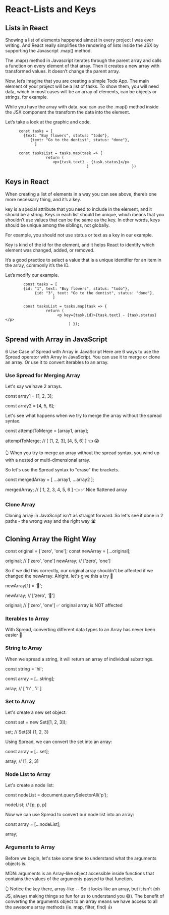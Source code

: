# React-Lists and Keys

## Lists in React

Showing a list of elements happened almost in every project I was ever writing. And React really simplifies the rendering of lists inside the JSX by supporting the Javascript .map() method.

The .map() method in Javascript iterates through the parent array and calls a function on every element of that array. Then it creates a new array with transformed values. It doesn’t change the parent array.

Now, let’s imagine that you are creating a simple Todo App. The main element of your project will be a list of tasks. To show them, you will need data, which in most cases will be an array of elements, can be objects or strings, for example.

While you have the array with data, you can use the .map() method inside the JSX component the transform the data into the element.

Let’s take a look at the graphic and code.

          const tasks = [
            {text: "Buy flowers", status: "todo"},
               {text: "Go to the dentist", status: "done"},
                 ]

          const tasksList = tasks.map(task => {
                      return (
                         <p>{task.text} - {task.status}</p>
                                        )                   })

## Keys in React

When creating a list of elements in a way you can see above, there’s one more necessary thing, and it’s a key.

key is a special attribute that you need to include in the element, and it should be a string. Keys in each list should be unique, which means that you shouldn’t use values that can be the same as the key. In other words, keys should be unique among the siblings, not globally.

For example, you should not use status or text as a key in our example.

Key is kind of the id for the element, and it helps React to identify which element was changed, added, or removed.

It’s a good practice to select a value that is a unique identifier for an item in the array, commonly it’s the ID.

Let’s modify our example.

            const tasks = [
            {id: "1", text: "Buy flowers", status: "todo"},
                 {id: "3", text: "Go to the dentist", status: "done"},
                         ]

            const tasksList = tasks.map(task => {
                      return (
                           <p key={task.id}>{task.text} - {task.status}</p>
                                ) });

## Spread with Array in JavaScript

6 Use Case of Spread with Array in JavaScript
Here are 6 ways to use the Spread operator with Array in JavaScript. You can use it to merge or clone an array. Or use it to convert iterables to an array.

### Use Spread for Merging Array

Let's say we have 2 arrays.

const array1 = [1, 2, 3];

const array2 = [4, 5, 6];

Let's see what happens when we try to merge the array without the spread syntax.

const attemptToMerge = [array1, array];

attemptToMerge;
// [ [1, 2, 3],  [4, 5, 6] ] 👈 😱

👆 When you try to merge an array without the spread syntax, you wind up with a nested or multi-dimensional array.

So let's use the Spread syntax to "erase" the brackets.

const mergedArray = [
  ...array1,
  ...array2
];

mergedArray;
// [ 1, 2, 3, 4, 5, 6 ] 👈 ✅ Nice flattened array

### Clone Array

Cloning array in JavaScript isn't as straight forward. So let's see it done in 2 paths - the wrong way and the right way 🛣

## Cloning Array the Right Way

const original = ['zero', 'one'];
const newArray = [...original];

original; // ['zero', 'one']
newArray; // ['zero', 'one']

So if we did this correctly, our original array shouldn't be affected if we changed the newArray. Alright, let's give this a try 💪

newArray[1] = '💩';

newArray;
// ['zero', '💩']

original;
// ['zero', 'one']  ✅ original array is NOT affected

### Iterables to Array

With Spread, converting different data types to an Array has never been easier 👏

### String to Array

When we spread a string, it will return an array of individual substrings.

const string = 'hi';

const array = [...string];

array;
// [ 'h' , 'i' ]

### Set to Array

Let's create a new set object:

const set = new Set([1, 2, 3]);

set;
// Set(3) {1, 2, 3}

Using Spread, we can convert the set into an array:

const array = [...set];

array;
// [1, 2, 3]

### Node List to Array

Let's create a node list:

const nodeList = document.querySelectorAll('p');

nodeList;
// [p, p, p]

Now we can use Spread to convert our node list into an array:

const array = [...nodeList];

array;

### Arguments to Array

Before we begin, let's take some time to understand what the arguments objects is.

MDN: arguments is an Array-like object accessible inside functions that contains the values of the arguments passed to that function.

👆 Notice the key there, array-like -- So it looks like an array, but it isn't (oh JS, always making things so fun for us to understand you 😅). The benefit of converting the arguments object to an array means we have access to all the awesome array methods (ie. map, filter, find) 👍
